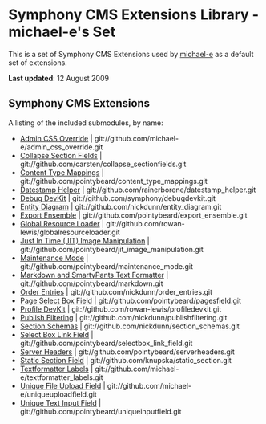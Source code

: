 # Symphony CMS Extensions Library - michael-e's Set

This is a set of Symphony CMS Extensions used by [michael-e](http://symphony-cms.com/community/discussions/26707/1/#position-4) as a default set of extensions.

**Last updated**: 12 August 2009

## Symphony CMS Extensions

A listing of the included submodules, by name:

* [Admin CSS Override](http://github.com/michael-e/admin_css_override/) | git://github.com/michael-e/admin_css_override.git
* [Collapse Section Fields](http://github.com/carsten/collapse_sectionfields/) | git://github.com/carsten/collapse_sectionfields.git
* [Content Type Mappings](http://github.com/pointybeard/content_type_mappings/) | git://github.com/pointybeard/content_type_mappings.git
* [Datestamp Helper](http://github.com/rainerborene/datestamp_helper/) | git://github.com/rainerborene/datestamp_helper.git
* [Debug DevKit](http://github.com/symphony/debugdevkit/) | git://github.com/symphony/debugdevkit.git
* [Entity Diagram](http://github.com/nickdunn/entity_diagram/) | git://github.com/nickdunn/entity_diagram.git
* [Export Ensemble](http://github.com/pointybeard/export_ensemble/) | git://github.com/pointybeard/export_ensemble.git
* [Global Resource Loader](http://github.com/rowan-lewis/globalresourceloader/) | git://github.com/rowan-lewis/globalresourceloader.git
* [Just In Time (JIT) Image Manipulation](http://github.com/pointybeard/jit_image_manipulation/) | git://github.com/pointybeard/jit_image_manipulation.git
* [Maintenance Mode](http://github.com/pointybeard/maintenance_mode/) | git://github.com/pointybeard/maintenance_mode.git
* [Markdown and SmartyPants Text Formatter](http://github.com/pointybeard/markdown/) | git://github.com/pointybeard/markdown.git
* [Order Entries](http://github.com/nickdunn/order_entries/) | git://github.com/nickdunn/order_entries.git
* [Page Select Box Field](http://github.com/pointybeard/pagesfield/) | git://github.com/pointybeard/pagesfield.git
* [Profile DevKit](http://github.com/rowan-lewis/profiledevkit/) | git://github.com/rowan-lewis/profiledevkit.git
* [Publish Filtering](http://github.com/nickdunn/publishfiltering/) | git://github.com/nickdunn/publishfiltering.git
* [Section Schemas](http://github.com/nickdunn/section_schemas/) | git://github.com/nickdunn/section_schemas.git
* [Select Box Link Field](http://github.com/pointybeard/selectbox_link_field/) | git://github.com/pointybeard/selectbox_link_field.git
* [Server Headers](http://github.com/pointybeard/serverheaders/) | git://github.com/pointybeard/serverheaders.git
* [Static Section Field](http://github.com/knupska/static_section/) | git://github.com/knupska/static_section.git
* [Textformatter Labels](http://github.com/michael-e/textformatter_labels/) | git://github.com/michael-e/textformatter_labels.git
* [Unique File Upload Field](http://github.com/michael-e/uniqueuploadfield/) | git://github.com/michael-e/uniqueuploadfield.git
* [Unique Text Input Field](http://github.com/pointybeard/uniqueinputfield/) | git://github.com/pointybeard/uniqueinputfield.git
